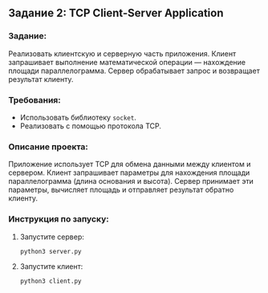 ## Задание 2: TCP Client-Server Application

### Задание:
Реализовать клиентскую и серверную часть приложения. Клиент запрашивает выполнение математической операции — нахождение площади параллелограмма. Сервер обрабатывает запрос и возвращает результат клиенту.

### Требования:
- Использовать библиотеку `socket`.
- Реализовать с помощью протокола TCP.

### Описание проекта:
Приложение использует TCP для обмена данными между клиентом и сервером. Клиент запрашивает параметры для нахождения площади параллелограмма (длина основания и высота). Сервер принимает эти параметры, вычисляет площадь и отправляет результат обратно клиенту.

### Инструкция по запуску:

1. Запустите сервер:

    ```bash
    python3 server.py
    ```

2. Запустите клиент:

    ```bash
    python3 client.py
    ```